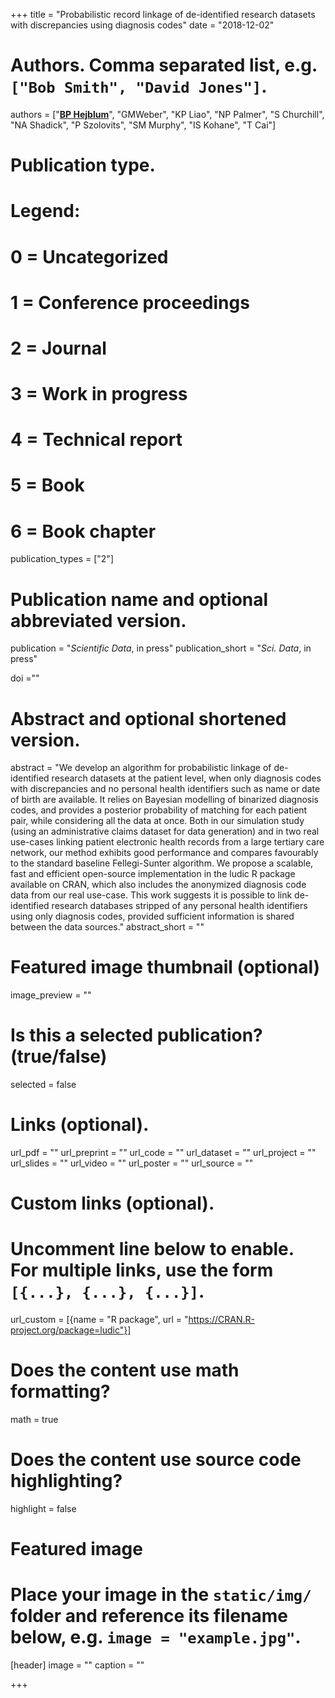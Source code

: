 +++
title = "Probabilistic record linkage of de-identified research datasets with discrepancies using diagnosis codes"
date = "2018-12-02"



# Authors. Comma separated list, e.g. `["Bob Smith", "David Jones"]`.
authors = ["<u>**BP Hejblum**</u>", "GMWeber", "KP Liao", "NP Palmer", "S Churchill", "NA Shadick", "P Szolovits", "SM Murphy", "IS Kohane", "T Cai"]
# Publication type.
# Legend:
# 0 = Uncategorized
# 1 = Conference proceedings
# 2 = Journal
# 3 = Work in progress
# 4 = Technical report
# 5 = Book
# 6 = Book chapter
publication_types = ["2"]

# Publication name and optional abbreviated version.
publication = "*Scientific Data*, in press"
publication_short = "*Sci. Data*, in press"

doi =""

# Abstract and optional shortened version.
abstract = "We develop an algorithm for probabilistic linkage of de-identified research datasets at the patient level, when only diagnosis codes with discrepancies and no personal health identifiers such as name or date of birth are available. It relies on Bayesian modelling of binarized diagnosis codes, and provides a posterior probability of matching for each patient pair, while considering all the data at once. Both in our simulation study (using an administrative claims dataset for data generation) and in two real use-cases linking patient electronic health records from a large tertiary care network, our method exhibits good performance and compares favourably to the standard baseline Fellegi-Sunter algorithm. We propose a scalable, fast and efficient open-source implementation in the ludic R package available on CRAN, which also includes the anonymized diagnosis code data from our real use-case. This work suggests it is possible to link de-identified research databases stripped of any personal health identifiers using only diagnosis codes, provided sufficient information is shared between the data sources."
abstract_short = ""

# Featured image thumbnail (optional)
image_preview = ""

# Is this a selected publication? (true/false)
selected = false

# Links (optional).
url_pdf = ""
url_preprint = ""
url_code = ""
url_dataset = ""
url_project = ""
url_slides = ""
url_video = ""
url_poster = ""
url_source = ""

# Custom links (optional).
# Uncomment line below to enable. For multiple links, use the form `[{...}, {...}, {...}]`.
url_custom = [{name = "R package", url = "https://CRAN.R-project.org/package=ludic"}]

# Does the content use math formatting?
math = true

# Does the content use source code highlighting?
highlight = false

# Featured image
# Place your image in the `static/img/` folder and reference its filename below, e.g. `image = "example.jpg"`.
[header]
image = ""
caption = ""

+++
